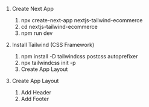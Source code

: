1. Create Next App

    1. npx create-next-app nextjs-tailwind-ecommerce
    2. cd nextjs-tailwind-ecommerce
    3. npm run dev

2. Install Tailwind (CSS Framework)

    1. npm install -D tailwindcss postcss autoprefixer
    2. npx tailwindcss init -p
    3. Create App Layout

3. Create App Layout
    
    1. Add Header
    2. Add Footer



